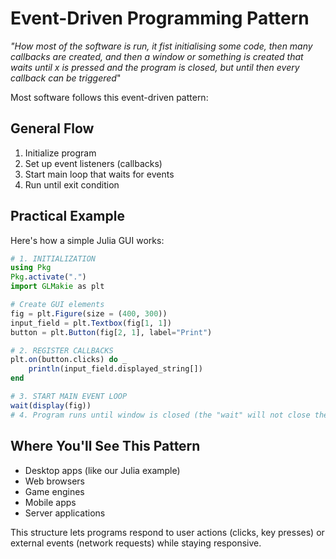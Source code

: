 # Event-Driven Programming Pattern

*"How most of the software is run, it fist initialising some code, then many callbacks are created, and then a window or something is created that waits until x is pressed and the program is closed, but until then every callback can be triggered*"

Most software follows this event-driven pattern:
## General Flow

1. Initialize program
2. Set up event listeners (callbacks)
3. Start main loop that waits for events
4. Run until exit condition

## Practical Example

Here's how a simple Julia GUI works:
```julia
# 1. INITIALIZATION
using Pkg
Pkg.activate(".")
import GLMakie as plt

# Create GUI elements
fig = plt.Figure(size = (400, 300))
input_field = plt.Textbox(fig[1, 1])
button = plt.Button(fig[2, 1], label="Print")

# 2. REGISTER CALLBACKS
plt.on(button.clicks) do _
    println(input_field.displayed_string[])
end

# 3. START MAIN EVENT LOOP
wait(display(fig))
# 4. Program runs until window is closed (the "wait" will not close the displayed window unitil the window is closed by the user in this case)
```

## Where You'll See This Pattern

- Desktop apps (like our Julia example)
- Web browsers
- Game engines
- Mobile apps
- Server applications

This structure lets programs respond to user actions (clicks, key presses) or external events (network requests) while staying responsive.

